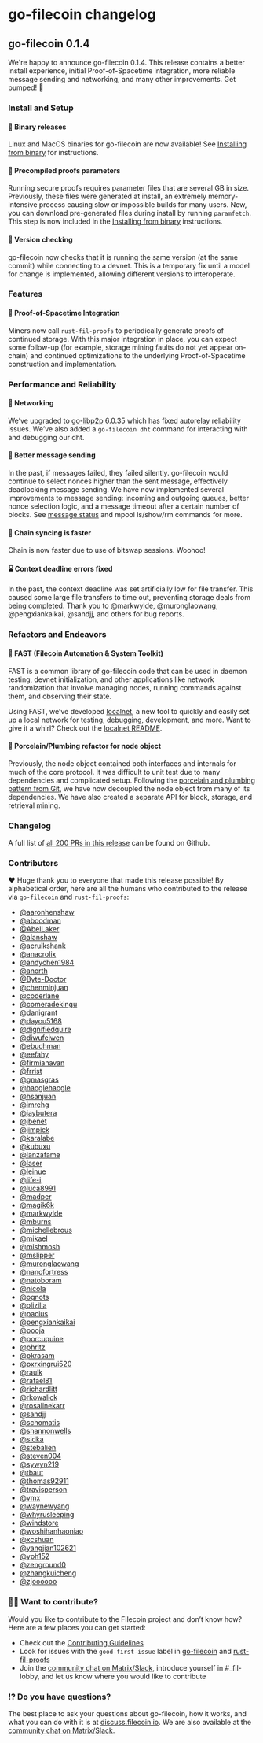 # go-filecoin changelog

## go-filecoin 0.1.4

We're happy to announce go-filecoin 0.1.4. This release contains a better install experience, initial Proof-of-Spacetime integration, more reliable message sending and networking, and many other improvements. Get pumped! 🎁

### Install and Setup

#### 💝 Binary releases

Linux and MacOS binaries for go-filecoin are now available! See [Installing from binary](https://github.com/filecoin-project/go-filecoin/wiki/Getting-Started#installing-from-binary) for instructions.

#### 🍱 Precompiled proofs parameters

Running secure proofs requires parameter files that are several GB in size. Previously, these files were generated at install, an extremely memory-intensive process causing slow or impossible builds for many users. Now, you can download pre-generated files during install by running `paramfetch`. This step is now included in the [Installing from binary](https://github.com/filecoin-project/go-filecoin/wiki/Getting-Started#installing-from-binary) instructions.

#### 🦖 Version checking

go-filecoin now checks that it is running the same version (at the same commit) while connecting to a devnet. This is a temporary fix until a model for change is implemented, allowing different versions to interoperate.

### Features

#### 💎 Proof-of-Spacetime Integration

Miners now call `rust-fil-proofs` to periodically generate proofs of continued storage. With this major integration in place, you can expect some follow-up  (for example, storage mining faults do not yet appear on-chain) and continued optimizations to the underlying Proof-of-Spacetime construction and implementation.

### Performance and Reliability

#### 🤝 Networking

We’ve upgraded to [go-libp2p](http://github.com/libp2p/go-libp2p) 6.0.35 which has fixed autorelay reliability issues. We’ve also added a `go-filecoin dht` command for interacting with and debugging our dht.  

#### 🎈 Better message sending

In the past, if messages failed, they failed silently. go-filecoin would continue to select nonces higher than the sent message, effectively deadlocking message sending. We have now implemented several improvements to message sending: incoming and outgoing queues, better nonce selection logic, and a message timeout after a certain number of blocks. See [message status](https://github.com/filecoin-project/go-filecoin/blob/6a34245644cd62436239b885cd7ba1f0f29d0ca5/commands/message.go) and mpool ls/show/rm commands for more.

#### 🔗 Chain syncing is faster

Chain is now faster due to use of bitswap sessions. Woohoo!

#### ⌛ Context deadline errors fixed

In the past, the context deadline was set artificially low for file transfer. This caused some large file transfers to time out, preventing storage deals from being completed. Thank you to @markwylde, @muronglaowang, @pengxiankaikai, @sandjj, and others for bug reports.

### Refactors and Endeavors

#### 🦊 FAST (Filecoin Automation & System Toolkit)

FAST is a common library of go-filecoin code that can be used in daemon testing, devnet initialization, and other applications like network randomization that involve managing nodes, running commands against them, and observing their state.

Using FAST, we’ve developed [localnet](https://github.com/filecoin-project/go-filecoin/tree/master/tools/fast/bin/localnet), a new tool to quickly and easily set up a local network for testing, debugging, development, and more. Want to give it a whirl? Check out the [localnet README](https://github.com/filecoin-project/go-filecoin/tree/master/tools/fast/bin/localnet).

#### 👾 Porcelain/Plumbing refactor for node object

Previously, the node object contained both interfaces and internals for much of the core protocol. It was difficult to unit test due to many dependencies and complicated setup. Following the [porcelain and plumbing pattern from Git](https://git-scm.com/book/en/v2/Git-Internals-Plumbing-and-Porcelain), we have now decoupled the node object from many of its dependencies. We have also created a separate API for block, storage, and retrieval mining.

### Changelog

A full list of [all 200 PRs in this release](https://github.com/filecoin-project/go-filecoin/pulls?utf8=%E2%9C%93&q=is%3Apr+merged%3A2019-02-14..2019-03-26) can be found on Github.

### Contributors

❤️ Huge thank you to everyone that made this release possible! By alphabetical order, here are all the humans who contributed to the release via `go-filecoin` and `rust-fil-proofs`:

- [@aaronhenshaw](http://github.com/aaronhenshaw)
- [@aboodman](http://github.com/aboodman)
- [@AbelLaker](http://github.com/AbelLaker)
- [@alanshaw](http://github.com/alanshaw)
- [@acruikshank](http://github.com/acruikshank)
- [@anacrolix](http://github.com/anacrolix)
- [@andychen1984](http://github.com/andychen1984)
- [@anorth](http://github.com/anorth)
- [@Byte-Doctor](http://github.com/Byte-Doctor)
- [@chenminjuan](http://github.com/chenminjuan)
- [@coderlane](http://github.com/coderlane)
- [@comeradekingu](http://github.com/comeradekingu)
- [@danigrant](http://github.com/danigrant)
- [@dayou5168](http://github.com/dayou5168)
- [@dignifiedquire](http://github.com/dignifiedquire)
- [@diwufeiwen](http://github.com/diwufeiwen)
- [@ebuchman](http://github.com/ebuchman)
- [@eefahy](http://github.com/eefahy)
- [@firmianavan](http://github.com/firmianavan)
- [@frrist](http://github.com/frrist)
- [@gmasgras](http://github.com/gmasgras)
- [@haoglehaogle](http://github.com/haoglehaogle)
- [@hsanjuan](http://github.com/hsanjuan)
- [@imrehg](http://github.com/imrehg)
- [@jaybutera](http://github.com/jaybutera)
- [@jbenet](http://github.com/jbenet)
- [@jimpick](http://github.com/jimpick)
- [@karalabe](http://github.com/karalabe)
- [@kubuxu](http://github.com/kubuxu)
- [@lanzafame](http://github.com/lanzafame)
- [@laser](http://github.com/laser)
- [@leinue](http://github.com/leinue)
- [@life-i](http://github.com/life-i)
- [@luca8991](http://github.com/luca8991)
- [@madper](http://github.com/madper)
- [@magik6k](http://github.com/magik6k)
- [@markwylde](http://github.com/markwylde)
- [@mburns](http://github.com/mburns)
- [@michellebrous](http://github.com/michellebrous)
- [@mikael](http://github.com/mikael)
- [@mishmosh](http://github.com/mishmosh)
- [@mslipper](http://github.com/mslipper)
- [@muronglaowang](http://github.com/muronglaowang)
- [@nanofortress](http://github.com/nanofortress)
- [@natoboram](http://github.com/natoboram)
- [@nicola](http://github.com/nicola)
- [@ognots](http://github.com/ognots)
- [@olizilla](http://github.com/olizilla)
- [@pacius](http://github.com/pacius)
- [@pengxiankaikai](http://github.com/pengxiankaikai)
- [@pooja](http://github.com/pooja)
- [@porcuquine](http://github.com/porcuquine)
- [@phritz](http://github.com/phritz)
- [@pkrasam](http://github.com/pkrasam)
- [@pxrxingrui520](http://github.com/pxrxingrui520)
- [@raulk](http://github.com/raulk)
- [@rafael81](http://github.com/rafael81)
- [@richardlitt](http://github.com/richardlitt)
- [@rkowalick](http://github.com/rkowalick)
- [@rosalinekarr](http://github.com/rosalinekarr)
- [@sandjj](http://github.com/sandjj)
- [@schomatis](http://github.com/schomatis)
- [@shannonwells](http://github.com/shannonwells)
- [@sidka](http://github.com/sidka)
- [@stebalien](http://github.com/stebalien)
- [@steven004](http://github.com/steven004)
- [@sywyn219](http://github.com/sywyn219)
- [@tbaut](http://github.com/tbaut)
- [@thomas92911](http://github.com/thomas92911)
- [@travisperson](http://github.com/travisperson)
- [@vmx](http://github.com/vmx)
- [@waynewyang](http://github.com/waynewyang)
- [@whyrusleeping](http://github.com/whyrusleeping)
- [@windstore](http://github.com/windstore)
- [@woshihanhaoniao](http://github.com/woshihanhaoniao)
- [@xcshuan](http://github.com/xcshuan)
- [@yangjian102621](http://github.com/yangjian102621)
- [@yph152](http://github.com/yph152)
- [@zenground0](http://github.com/zenground0)
- [@zhangkuicheng](http://github.com/zhangkuicheng)
- [@zjoooooo](http://github.com/zjoooooo)

### 🙌🏽 Want to contribute?

Would you like to contribute to the Filecoin project and don’t know how? Here are a few places you can get started:

- Check out the [Contributing Guidelines](https://github.com/filecoin-project/go-filecoin/blob/master/CONTRIBUTING.md)
- Look for issues with the `good-first-issue` label in [go-filecoin](https://docs.google.com/document/d/1dfTVASs9cQMo4NPqJmXjEEX-Ju_M9Vw-4AelN1aHOV8/edit#) and [rust-fil-proofs](https://github.com/filecoin-project/rust-fil-proofs/issues?q=is%3Aissue+is%3Aopen+label%3A%22good+first+issue%22)
- Join the [community chat on Matrix/Slack](https://github.com/filecoin-project/community#chat), introduce yourself in #_fil-lobby, and let us know where you would like to contribute

### ⁉️ Do you have questions?

The best place to ask your questions about go-filecoin, how it works, and what you can do with it is at [discuss.filecoin.io](https://discuss.filecoin.io). We are also available at the [community chat on Matrix/Slack](https://github.com/filecoin-project/community#chat).
